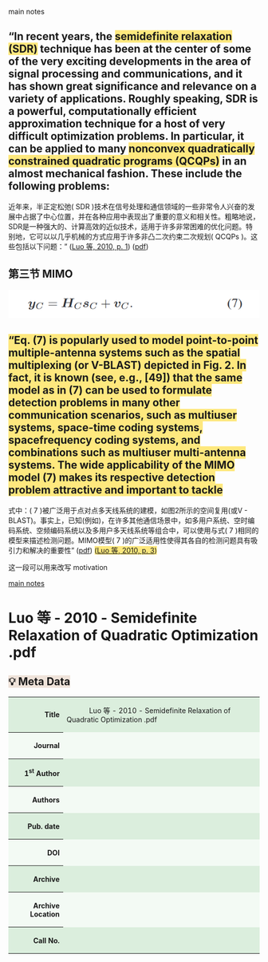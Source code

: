 main notes

“In recent years, the <span style="background-color: rgba(255, 212, 0, 0.5)">semidefinite relaxation (SDR)</span> technique has been at the center of some of the very exciting developments in the area of signal processing and communications, and it has shown great significance and relevance on a variety of applications. Roughly speaking, SDR is a powerful, computationally efficient approximation technique for a host of very difficult optimization problems. In particular, it can be applied to many <span style="background-color: rgba(255, 212, 0, 0.5)">nonconvex quadratically constrained quadratic programs (QCQPs)</span> in an almost mechanical fashion. These include the following problems:  
----  
近年来，半正定松弛( SDR )技术在信号处理和通信领域的一些非常令人兴奋的发展中占据了中心位置，并在各种应用中表现出了重要的意义和相关性。粗略地说，SDR是一种强大的、计算高效的近似技术，适用于许多非常困难的优化问题。特别地，它可以以几乎机械的方式应用于许多非凸二次约束二次规划( QCQPs )。这些包括以下问题：” ([Luo 等, 2010, p. 1](zotero://select/library/items/EX7DMBQ8)) ([pdf](zotero://open-pdf/library/items/A3NRVYA7?page=1))

## 第三节 MIMO

![image](attachments/RQXMMIG4.png)

<span style="background-color: rgba(255, 212, 0, 0.5)">“Eq. (7) is popularly used to model point-to-point multiple-antenna systems such as the spatial multiplexing (or V-BLAST) depicted in Fig. 2. In fact, it is known (see, e.g., \[49\]) that the same model as in (7) can be used to formulate detection problems in many other communication scenarios, such as multiuser systems, space-time coding systems, spacefrequency coding systems, and combinations such as multiuser multi-antenna systems. The wide applicability of the MIMO model (7) makes its respective detection problem attractive and important to tackle  
----  
式中：( 7 )被广泛用于点对点多天线系统的建模，如图2所示的空间复用(或V - BLAST)。事实上，已知(例如)，在许多其他通信场景中，如多用户系统、空时编码系统、空频编码系统以及多用户多天线系统等组合中，可以使用与式( 7 )相同的模型来描述检测问题。MIMO模型( 7 )的广泛适用性使得其各自的检测问题具有吸引力和解决的重要性”</span> ([pdf](zotero://open-pdf/library/items/A3NRVYA7?page=3)) <span style="background-color: rgba(255, 212, 0, 0.5)">([Luo 等, 2010, p. 3](zotero://select/library/items/EX7DMBQ8))</span>

这一段可以用来改写 motivation

[main notes](zotero://note/u/IW55CLDV/)

# Luo 等 - 2010 - Semidefinite Relaxation of Quadratic Optimization .pdf

## <span style="background-color: rgb(239, 227, 218)">💡 Meta Data</span>

<table><tbody><tr><th style="background-color: rgb(219, 238, 221);"><p style="text-align: right"><span style="background-color: #dbeedd">Title</span></p></th><td style="background-color: rgb(219, 238, 221);"><p><span style="background-color: #dbeedd">&nbsp; &nbsp; &nbsp; &nbsp; &nbsp; &nbsp; Luo 等 - 2010 - Semidefinite Relaxation of Quadratic Optimization .pdf &nbsp; &nbsp; &nbsp; &nbsp;</span></p></td></tr><tr><th style="background-color: rgb(243, 250, 244);"><p style="text-align: right"><span style="background-color: #f3faf4">Journal</span></p></th><td style="background-color: rgb(243, 250, 244);"><p></p></td></tr><tr><th style="background-color: rgb(219, 238, 221);"><p style="text-align: right"><span style="background-color: #dbeedd">1</span><sup><span style="background-color: #dbeedd">st</span></sup><span style="background-color: #dbeedd"> Author</span></p></th><td style="background-color: rgb(219, 238, 221);"><p></p></td></tr><tr><th style="background-color: rgb(243, 250, 244);"><p style="text-align: right"><span style="background-color: #f3faf4">Authors</span></p></th><td style="background-color: rgb(243, 250, 244);"><p></p></td></tr><tr><th style="background-color: rgb(219, 238, 221);"><p style="text-align: right"><span style="background-color: #dbeedd">Pub. date</span></p></th><td style="background-color: rgb(219, 238, 221);"><p></p></td></tr><tr><th style="background-color: rgb(243, 250, 244);"><p style="text-align: right"><span style="background-color: #f3faf4">DOI</span></p></th><td style="background-color: rgb(243, 250, 244);"><p></p></td></tr><tr><th style="background-color: rgb(219, 238, 221);"><p style="text-align: right"><span style="background-color: #dbeedd">Archive</span></p></th><td style="background-color: rgb(219, 238, 221);"><p></p></td></tr><tr><th style="background-color: rgb(243, 250, 244);"><p style="text-align: right"><span style="background-color: #f3faf4">Archive Location</span></p></th><td style="background-color: rgb(243, 250, 244);"><p></p></td></tr><tr><th style="background-color: rgb(219, 238, 221);"><p style="text-align: right"><span style="background-color: #dbeedd">Call No.</span></p></th><td style="background-color: rgb(219, 238, 221);"><p></p></td></tr></tbody></table>